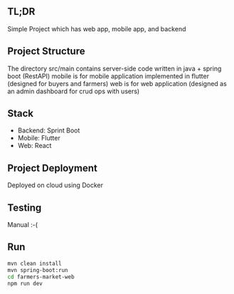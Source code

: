 ## TL;DR
Simple Project which has web app, mobile app, and backend

## Project Structure
The directory src/main contains server-side code written in java + spring boot (RestAPI)
mobile is for mobile application implemented in flutter (designed for buyers and farmers)
web is for web application (designed as an admin dashboard for crud ops with users)

## Stack
- Backend: Sprint Boot
- Mobile: Flutter
- Web: React

## Project Deployment
Deployed on cloud using Docker

## Testing
Manual :-(

## Run
```bash
mvn clean install
mvn spring-boot:run
cd farmers-market-web
npm run dev
```

